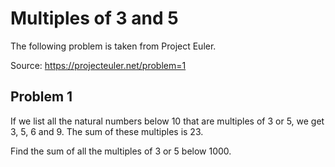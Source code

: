 # Multiples of 3 and 5

The following problem is taken from Project Euler.

Source: https://projecteuler.net/problem=1

## Problem 1

If we list all the natural numbers below 10 that are multiples of 3 or 5, we get 3, 5, 6 and 9. The sum of these multiples is 23.

Find the sum of all the multiples of 3 or 5 below 1000.

